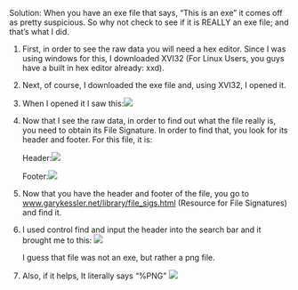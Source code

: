 Solution:
When you have an exe file that says, “This is an exe” it comes off as pretty suspicious. So why not check to see if it is REALLY an exe file; and that’s what I did.

1.	First, in order to see the raw data you will need a hex editor. Since I was using windows for this, I downloaded XVI32 (For Linux Users, you guys have a built in hex editor already: xxd).

2.	Next, of course, I downloaded the exe file and, using XVI32, I opened it.


3.	When I opened it I saw this:![](/files/images/initial.jpg)
 

4.	Now that I see the raw data, in order to find out what the file really is, you need to obtain its File Signature. In order to find that, you look for its header and footer.
	For this file, it is:

	Header:![](/files/images/header.jpg)
 

	Footer:![](/files/images/footer.jpg)
 

5.	Now that you have the header and footer of the file, you go to www.garykessler.net/library/file_sigs.html (Resource for File Signatures) and find it.

6.	I used control find and input the header into the search bar and it brought me to this:
	![](/files/images/final.jpg)
 	
	I guess that file was not an exe, but rather a png file.

7.	Also, if it helps, It literally says “%PNG”
	![](/files/images/png.jpg)


